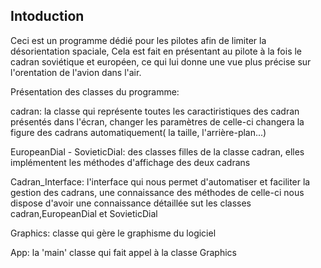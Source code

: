 ## Intoduction

Ceci est un programme dédié pour les pilotes afin de limiter la désorientation spaciale, Cela est fait en présentant au pilote à la fois le cadran soviétique et européen, ce qui lui donne une vue plus précise sur l'orentation de l'avion dans l'air.

Présentation des classes du programme:

cadran: la classe qui représente toutes les caractiristiques des cadran présentés dans l'écran, changer les paramètres de celle-ci changera la figure des cadrans automatiquement( la taille, l'arrière-plan...)

EuropeanDial - SovieticDial: des classes filles de la classe cadran, elles implémentent les méthodes d'affichage des deux cadrans

Cadran_Interface: l'interface qui nous permet d'automatiser et faciliter la gestion des cadrans, une connaissance des méthodes de celle-ci nous dispose d'avoir une connaissance détaillée sut les classes cadran,EuropeanDial et SovieticDial

Graphics: classe qui gère le graphisme du logiciel

App: la 'main' classe qui fait appel à la classe Graphics 

